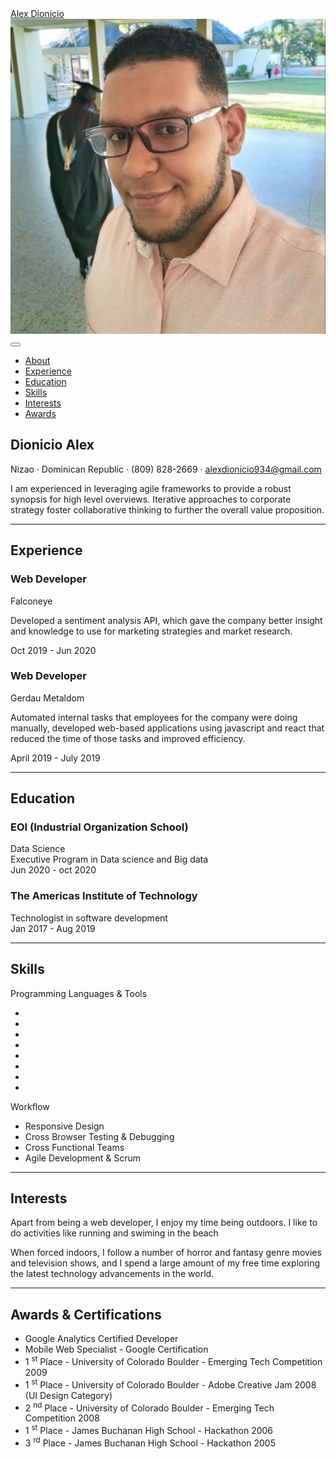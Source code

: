<html lang="en">
    <head>
        <meta charset="utf-8" />
        <meta name="viewport" content="width=device-width, initial-scale=1, shrink-to-fit=no" />
        <meta name="description" content="" />
        <meta name="author" content="" />
        <title>Alex Dionicio</title>
        <link rel="icon" type="image/x-icon" href="assets/img/favicon.ico" />
        <!-- Font Awesome icons (free version)-->
        <script src="https://use.fontawesome.com/releases/v5.15.1/js/all.js" crossorigin="anonymous"></script>
        <!-- Google fonts-->
        <link href="https://fonts.googleapis.com/css?family=Saira+Extra+Condensed:500,700" rel="stylesheet" type="text/css" />
        <link href="https://fonts.googleapis.com/css?family=Muli:400,400i,800,800i" rel="stylesheet" type="text/css" />
        <!-- Core theme CSS (includes Bootstrap)-->
        <link href="css/styles.css" rel="stylesheet" />
    </head>
    <body id="page-top">
        <!-- Navigation-->
        <nav class="navbar navbar-expand-lg navbar-dark bg-primary fixed-top" id="sideNav">
            <a class="navbar-brand js-scroll-trigger" href="#page-top">
                <span class="d-block d-lg-none">Alex Dionicio</span>
                <span class="d-none d-lg-block"><img class="img-fluid img-profile rounded-circle mx-auto mb-2" src="assets/img/download.png" alt="" /></span>
            </a>
            <button class="navbar-toggler" type="button" data-toggle="collapse" data-target="#navbarSupportedContent" aria-controls="navbarSupportedContent" aria-expanded="false" aria-label="Toggle navigation"><span class="navbar-toggler-icon"></span></button>
            <div class="collapse navbar-collapse" id="navbarSupportedContent">
                <ul class="navbar-nav">
                    <li class="nav-item"><a class="nav-link js-scroll-trigger" href="#about">About</a></li>
                    <li class="nav-item"><a class="nav-link js-scroll-trigger" href="#experience">Experience</a></li>
                    <li class="nav-item"><a class="nav-link js-scroll-trigger" href="#education">Education</a></li>
                    <li class="nav-item"><a class="nav-link js-scroll-trigger" href="#skills">Skills</a></li>
                    <li class="nav-item"><a class="nav-link js-scroll-trigger" href="#interests">Interests</a></li>
                    <li class="nav-item"><a class="nav-link js-scroll-trigger" href="#awards">Awards</a></li>
                </ul>
            </div>
        </nav>
        <!-- Page Content-->
        <div class="container-fluid p-0">
            <!-- About-->
            <section class="resume-section" id="about">
                <div class="resume-section-content">
                    <h1 class="mb-0">
                        Dionicio
                        <span class="text-primary">Alex</span>
                    </h1>
                    <div class="subheading mb-5">
                        Nizao · Dominican Republic · (809) 828-2669 ·
                        <a href="mailto:name@email.com">alexdionicio934@gmail.com</a>
                    </div>
                    <p class="lead mb-5">I am experienced in leveraging agile frameworks to provide a robust synopsis for high level overviews. Iterative approaches to corporate strategy foster collaborative thinking to further the overall value proposition.</p>
                    <div class="social-icons">
                        <a class="social-icon" href="https://www.linkedin.com/in/alexander-dionicio-mercedes-8a306a179/"><i class="fab fa-linkedin-in"></i></a>
                        <a class="social-icon" href="https://github.com/AlexDio123"><i class="fab fa-github"></i></a>
                        <a class="social-icon" href="https://twitter.com/Xander_Apps"><i class="fab fa-twitter"></i></a>
                    </div>
                </div>
            </section>
            <hr class="m-0" />
            <!-- Experience-->
            <section class="resume-section" id="experience">
                <div class="resume-section-content">
                    <h2 class="mb-5">Experience</h2>
                    <div class="d-flex flex-column flex-md-row justify-content-between mb-5">
                        <div class="flex-grow-1">
                            <h3 class="mb-0">Web Developer</h3>
                            <div class="subheading mb-3">Falconeye</div>
                            <p>Developed a sentiment analysis API, which gave the company better insight and knowledge to use for marketing strategies and market research.</p>
                        </div>
                        <div class="flex-shrink-0"><span class="text-primary">Oct 2019 - Jun 2020</span></div>
                    </div>
                    <div class="d-flex flex-column flex-md-row justify-content-between mb-5">
                        <div class="flex-grow-1">
                            <h3 class="mb-0">Web Developer</h3>
                            <div class="subheading mb-3">Gerdau Metaldom</div>
                            <p>Automated internal tasks that employees for the company were doing manually, developed web-based applications using javascript and react that reduced the time of those tasks and improved efficiency.</p>
                        </div>
                        <div class="flex-shrink-0"><span class="text-primary">April 2019 - July 2019</span></div>
                    </div>
                </div>
            </section>
            <hr class="m-0" />
            <!-- Education-->
            <section class="resume-section" id="education">
                <div class="resume-section-content">
                    <h2 class="mb-5">Education</h2>
                    <div class="d-flex flex-column flex-md-row justify-content-between mb-5">
                        <div class="flex-grow-1">
                            <h3 class="mb-0">EOI (Industrial Organization School)</h3>
                            <div class="subheading mb-3">Data Science</div>
                            <div>Executive Program in Data science and Big data</div>
                        </div>
                        <div class="flex-shrink-0"><span class="text-primary">Jun 2020 - oct 2020</span></div>
                    </div>
                    <div class="d-flex flex-column flex-md-row justify-content-between">
                        <div class="flex-grow-1">
                            <h3 class="mb-0">The Americas Institute of Technology</h3>
                            <div class="subheading mb-3">Technologist in software development</div>
                        </div>
                        <div class="flex-shrink-0"><span class="text-primary">Jan 2017 - Aug 2019</span></div>
                    </div>
                </div>
            </section>
            <hr class="m-0" />
            <!-- Skills-->
            <section class="resume-section" id="skills">
                <div class="resume-section-content">
                    <h2 class="mb-5">Skills</h2>
                    <div class="subheading mb-3">Programming Languages & Tools</div>
                    <ul class="list-inline dev-icons">
                        <li class="list-inline-item"><i class="fab fa-html5"></i></li>
                        <li class="list-inline-item"><i class="fab fa-css3-alt"></i></li>
                        <li class="list-inline-item"><i class="fab fa-js-square"></i></li>
                        <li class="list-inline-item"><i class="fab fa-react"></i></li>
                        <li class="list-inline-item"><i class="fab fa-node-js"></i></li>
                        <li class="list-inline-item"><i class="fab fa-sass"></i></li>
                        <li class="list-inline-item"><i class="fab fa-python"></i></li>
                        <li class="list-inline-item"><i class="fab fa-npm"></i></li>
                    </ul>
                    <div class="subheading mb-3">Workflow</div>
                    <ul class="fa-ul mb-0">
                        <li>
                            <span class="fa-li"><i class="fas fa-check"></i></span>
                             Responsive Design
                        </li>
                        <li>
                            <span class="fa-li"><i class="fas fa-check"></i></span>
                            Cross Browser Testing & Debugging
                        </li>
                        <li>
                            <span class="fa-li"><i class="fas fa-check"></i></span>
                            Cross Functional Teams
                        </li>
                        <li>
                            <span class="fa-li"><i class="fas fa-check"></i></span>
                            Agile Development & Scrum
                        </li>
                    </ul>
                </div>
            </section>
            <hr class="m-0" />
            <!-- Interests-->
            <section class="resume-section" id="interests">
                <div class="resume-section-content">
                    <h2 class="mb-5">Interests</h2>
                    <p>Apart from being a web developer, I enjoy my time being outdoors. I like to do activities like running and swiming in the beach</p>
                    <p class="mb-0">When forced indoors, I follow a number of horror and fantasy genre movies and television shows, and I spend a large amount of my free time exploring the latest technology advancements in the world.</p>
                </div>
            </section>
            <hr class="m-0" />
            <!-- Awards-->
            <section class="resume-section" id="awards">
                <div class="resume-section-content">
                    <h2 class="mb-5">Awards & Certifications</h2>
                    <ul class="fa-ul mb-0">
                        <li>
                            <span class="fa-li"><i class="fas fa-trophy text-warning"></i></span>
                            Google Analytics Certified Developer
                        </li>
                        <li>
                            <span class="fa-li"><i class="fas fa-trophy text-warning"></i></span>
                            Mobile Web Specialist - Google Certification
                        </li>
                        <li>
                            <span class="fa-li"><i class="fas fa-trophy text-warning"></i></span>
                            1
                            <sup>st</sup>
                            Place - University of Colorado Boulder - Emerging Tech Competition 2009
                        </li>
                        <li>
                            <span class="fa-li"><i class="fas fa-trophy text-warning"></i></span>
                            1
                            <sup>st</sup>
                            Place - University of Colorado Boulder - Adobe Creative Jam 2008 (UI Design Category)
                        </li>
                        <li>
                            <span class="fa-li"><i class="fas fa-trophy text-warning"></i></span>
                            2
                            <sup>nd</sup>
                            Place - University of Colorado Boulder - Emerging Tech Competition 2008
                        </li>
                        <li>
                            <span class="fa-li"><i class="fas fa-trophy text-warning"></i></span>
                            1
                            <sup>st</sup>
                            Place - James Buchanan High School - Hackathon 2006
                        </li>
                        <li>
                            <span class="fa-li"><i class="fas fa-trophy text-warning"></i></span>
                            3
                            <sup>rd</sup>
                            Place - James Buchanan High School - Hackathon 2005
                        </li>
                    </ul>
                </div>
            </section>
        </div>
        <!-- Bootstrap core JS-->
        <script src="https://cdnjs.cloudflare.com/ajax/libs/jquery/3.5.1/jquery.min.js"></script>
        <script src="https://cdn.jsdelivr.net/npm/bootstrap@4.5.3/dist/js/bootstrap.bundle.min.js"></script>
        <!-- Third party plugin JS-->
        <script src="https://cdnjs.cloudflare.com/ajax/libs/jquery-easing/1.4.1/jquery.easing.min.js"></script>
        <!-- Core theme JS-->
        <script src="js/scripts.js"></script>
    </body>
</html>
